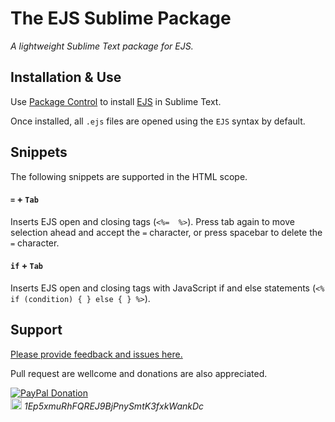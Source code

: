 # The EJS Sublime Package

_A lightweight Sublime Text package for EJS._

## Installation & Use

Use [Package Control](https://packagecontrol.io/docs/usage) to install [EJS](https://packagecontrol.io/packages/EJS) in Sublime Text.

Once installed, all `.ejs` files are opened using the `EJS` syntax by default.

## Snippets

The following snippets are supported in the HTML scope.

#### `=` + `Tab`

Inserts EJS open and closing tags (`<%=  %>`). Press tab again to move selection ahead and accept the `=` character, or press spacebar to delete the `=` character.

#### `if` + `Tab`

Inserts EJS open and closing tags with JavaScript if and else statements (`<% if (condition) { } else { } %>`).


## Support

[Please provide feedback and issues here.](https://github.com/samholmes/EJS.tmLanguage/issues)

Pull request are wellcome and donations are also appreciated.

[![PayPal Donation](https://upload.wikimedia.org/wikipedia/commons/b/b5/PayPal.svg "Donate using PayPal")](https://www.paypal.com/cgi-bin/webscr?cmd=_donations&business=SJCCMHKZLMSX2&lc=US&item_name=EJS%2etmLanguage&currency_code=USD&bn=PP%2dDonationsBF%3abtn_donate_LG%2egif%3aNonHosted)  
[<img src="https://upload.wikimedia.org/wikipedia/commons/c/c5/Bitcoin_logo.svg" height='18'>](bitcoin:1Ep5xmuRhFQREJ9BjPnySmtK3fxkWankDc) _1Ep5xmuRhFQREJ9BjPnySmtK3fxkWankDc_